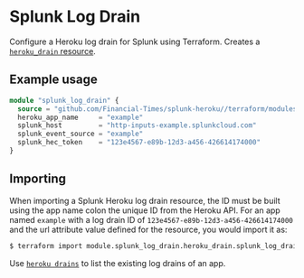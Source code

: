 # Splunk Log Drain

Configure a Heroku log drain for Splunk using Terraform. Creates a [`heroku_drain` resource](https://registry.terraform.io/providers/heroku/heroku/latest/docs/resources/drain).

## Example usage

```tf
module "splunk_log_drain" {
  source = "github.com/Financial-Times/splunk-heroku//terraform/modules/splunk_log_drain"
  heroku_app_name     = "example"
  splunk_host         = "http-inputs-example.splunkcloud.com"
  splunk_event_source = "example"
  splunk_hec_token    = "123e4567-e89b-12d3-a456-426614174000"
}
```

## Importing

When importing a Splunk Heroku log drain resource, the ID must be built using the app name colon the unique ID from the Heroku API. For an app named `example` with a log drain ID of `123e4567-e89b-12d3-a456-426614174000` and the url attribute value defined for the resource, you would import it as:

```sh
$ terraform import module.splunk_log_drain.heroku_drain.splunk_log_drain example:123e4567-e89b-12d3-a456-426614174000
```

Use [`heroku drains`](https://devcenter.heroku.com/articles/heroku-cli-commands#heroku-drains) to list the existing log drains of an app.

